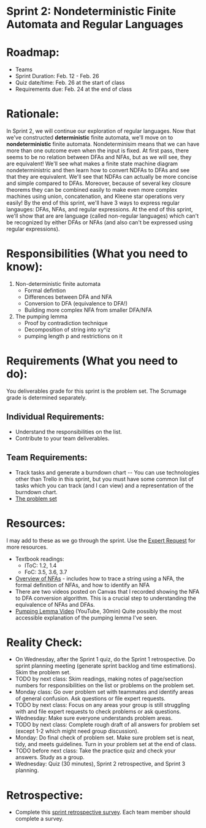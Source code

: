 # Sprint 2: Nondeterministic Finite Automata and Regular Languages

# Roadmap:
* Teams
* Sprint Duration: Feb. 12 - Feb. 26
* Quiz date/time: Feb. 26 at the start of class
* Requirements due: Feb. 24 at the end of class 

# Rationale: 
In Sprint 2, we will continue our exploration of regular languages.  Now that we've constructed **deterministic** finite automata, we'll move on to **nondeterministic** finite automata.  Nondeterminisim means that we can have more than one outcome even when the input is fixed.  At first pass, there seems to be no relation between DFAs and NFAs, but as we will see, they are equivalent!  We'll see what makes a finite state machine diagram nondeterministric and then learn how to convert NDFAs to DFAs and see that they are equivalent.  We'll see that NDFAs can actually be more concise and simple compared to DFAs.  Moreover, because of several key closure theorems they can be combined easily to make even more complex machines using union, concatenation, and Kleene star operations very easily!  By the end of this sprint, we'll have 3 ways to express regular langauges: DFAs, NFAs, and regular expressions.  At the end of this sprint, we'll show that are are language (called non-regular languages) which can't be recognized by either DFAs or NFAs (and also can't be expressed using regular expressions).

# Responsibilities (What you need to know):
1. Non-deterministic finite automata
   * Formal defintion
   * Differences between DFA and NFA
   * Conversion to DFA (equivalence to DFA!)
   * Building more complex NFA from smaller DFA/NFA
2. The pumping lemma
   * Proof by contradiction technique
   * Decomposition of string into xy^iz
   * pumping length p and restrictions on it

# Requirements (What you need to do):
You deliverables grade for this sprint is the problem set.  The Scrumage grade is determined separately.

## Individual Requirements:
* Understand the responsibilities on the list.
* Contribute to your team deliverables.

## Team Requirements:
* Track tasks and generate a burndown chart -- You can use technologies other than Trello in this sprint, but you must have some common list of tasks which you can track (and I can view) and a representation of the burndown chart.
* [The problem set](./sprint2_prob_set.pdf)
   
# Resources:  
I may add to these as we go through the sprint.  Use the [Expert Request](https://rollins.co1.qualtrics.com/jfe/form/SV_0jNfbBpN1clDJfn?course=mat310s20&sprint=2) for more resources. 

* Textbook readings:
   * IToC: 1.2, 1.4
   * FoC: 3.5, 3.6, 3.7
* [Overview of NFAs](https://www.youtube.com/watch?v=f-EUv9LHi0k) - includes how to trace a string using a NFA, the formal definition of NFAs, and how to identify an NFA
* There are two videos posted on Canvas that I recorded showing the NFA to DFA conversion algorithm.  This is a crucial step to understanding the equivalence of NFAs and DFAs.
* [Pumping Lemma Video](https://www.youtube.com/watch?v=g4e2RElzCSQ) (YouTube, 30min) Quite possibly the most accessible explanation of the pumping lemma I've seen.
   
# Reality Check:
  * On Wednesday, after the Sprint 1 quiz, do the Sprint 1 retrospective.  Do sprint planning meeting (generate sprint backlog and time estimations).  Skim the problem set.
  * TODO by next class:  Skim readings, making notes of page/section numbers for responsibilities on the list or problems on the problem set.
  * Monday class: Go over problem set with teammates and identify areas of general confusion.  Ask questions or file expert requests.
  * TODO by next class: Focus on any areas your group is still struggling with and file expert requests to check problems or ask questions.
  * Wednesday: Make sure everyone understands problem areas.
  * TODO by next class: Complete rough draft of all answers for problem set (except 1-2 which might need group discussion).
  * Monday: Do final check of problem set.  Make sure problem set is neat, tidy, and meets guidelines.  Turn in your problem set at the end of class.
  * TODO before next class: Take the practice quiz and check your answers.  Study as a group.  
  * Wednesday: Quiz (30 minutes), Sprint 2 retrospective, and Sprint 3 planning.

# Retrospective:
  * Complete this [sprint retrospective survey](https://rollins.co1.qualtrics.com/jfe/form/SV_3rAIzhpHFYbIixf?course=mat310s20&sprint=2).  Each team member should complete a survey.
